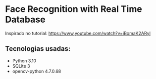 # Face Recognition with Real Time Database
Inspirado no tutorial: https://www.youtube.com/watch?v=iBomaK2ARyI

## Tecnologias usadas:
- Python 3.10 
- SQLite 3
- opencv-python 4.7.0.68